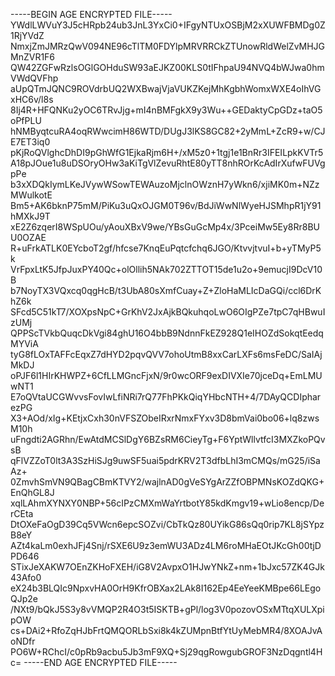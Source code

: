 -----BEGIN AGE ENCRYPTED FILE-----
YWdlLWVuY3J5cHRpb24ub3JnL3YxCi0+IFgyNTUxOSBjM2xXUWFBMDg0Z1RjYVdZ
NmxjZmJMRzQwV094NE96cTlTM0FDYlpMRVRRCkZTUnowRldWelZvMHJGMnZVR1F6
QW42ZGFwRzlsOGlGOHduSW93aEJKZ00KLS0tIFhpaU94NVQ4bWJwa0hmVWdQVFhp
aUpQTmJQNC9ROVdrbUQ2WXBwajVjaVUKZKejMhKgbhWomxWXE4oIhVGxHC6v/l8s
8Ij4R+HFQNKu2yOC6TRvJjg+mI4nBMFgkX9y3Wu++GEDaktyCpGDz+taO5oPfPLU
hNMByqtcuRA4oqRWwcimH86WTD/DUgJ3lKS8GC82+2yMmL+ZcR9+w/CJE7ET3iq0
pKjRoQVlghcDhDI9pGhWfG1EjkaRjm6H+/xM5z0+1tgj1e1BnRr3IFEILpkKVTr5
A18pJOue1u8uDSOryOHw3aKiTgVlZevuRhtE80yTT8nhROrKcAdIrXufwFUVgpPe
b3xXDQkIymLKeJVywWSowTEWAuzoMjclnOWznH7yWkn6/xjiMK0m+NZzMWulkotE
Bm5+AK6bknP75mM/PiKu3uQxOJGM0T96v/BdJiWwNlWyeHJSMhpR1jY91hMXkJ9T
xE2Z6zqerI8WSpUOu/yAouXBxV9we/YBsGuGcMp4x/3PceiMw5Ey8Rr8BUU0OZAE
R+uFrkATLK0EYcboT2gf/hfcse7KnqEuPqtcfchq6JGO/KtvvjtvuI+b+yTMyP5k
VrFpxLtK5JfpJuxPY40Qc+olOllih5NAk702ZTTOT15de1u2o+9emucjI9DcV10B
b7NoyTX3VQxcq0qgHcB/t3UbA80sXmfCuay+Z+ZloHaMLIcDaGQi/ccl6DrKhZ6k
SFcd5C51kT7/XOXpsNpC+GrKhV2JxAjkBQkuhqoLwO6OIgPZe7tpC7qHBwuIzUMj
QPPScTVkbQuqcDkVgi84ghU16O4bbB9NdnnFkEZ928Q1eIHOZdSokqtEedqMYViA
tyG8fLOxTAFFcEqxZ7dHYD2pqvQVV7ohoUtmB8xxCarLXFs6msFeDC/SaIAjMkDJ
oPJF6l1HIrKHWPZ+6CfLLMGncFjxN/9r0wcORF9exDIVXIe70jceDq+EmLMUwNT1
E7oQVtaUCGWvvsFovIwLfiNRi7rQ77FhPKkQiqYHbcNTH+4/7DAyQCDIpharezPG
X3+AOd/xIg+KEtjxCxh30nVFSZObeIRxrNmxFYxv3D8bmVai0bo06+lq8zwsM10h
uFngdti2AGRhn/EwAtdMCSlDgY6BZsRM6CieyTg+F6YptWllvtfcI3MXZkoPQvsB
qFlVZZoT0lt3A3SzHiSJg9uwSF5uai5pdrKRV2T3dfbLhI3mCMQs/mG25/iSaAz+
0ZmvhSmVN9QBagCBmKTVY2/wajlnAD0gVeSYgArZZfOBPMNsKOZdQKG+EnQhGL8J
xqlLAhmXYNXY0NBP+56cIPzCMXmWaYrtbotY85kdKmgv19+wLio8encp/DerCEta
DtOXeFaOgD39Cq5VWcn6epcSOZvi/CbTkQz80UYikG86sQq0rip7KL8jSYpzB8eY
AZt4kaLm0exhJFj4Snj/rSXE6U9z3emWU3ADz4LM6roMHaEOtJKcGh00tjDPD646
STixJeXAKW7OEnZKHoFXEH/iG8V2AvpxO1HJwYNkZ+nm+1bJxc57ZK4GJk43Afo0
eX24b3BLQIc9NpxvHA0OrH9KfrOBXax2LAk8I162Ep4EeYeeKMBpe66LEgoQJp2e
/NXt9/bQkJ5S3y8vVMQP2R4O3t5ISKTB+gPl/log3V0pozovOSxMTtqXULXpipOW
cs+DAi2+RfoZqHJbFrtQMQORLbSxi8k4kZUMpnBtfYtUyMebMR4/8XOAJvAoNDfr
PO6W+RChcI/c0pRb9acbu5Jb3mF9XQ+Sj29qgRowgubGROF3NzDqgntl4Hc=
-----END AGE ENCRYPTED FILE-----
